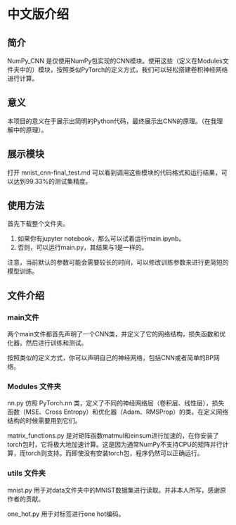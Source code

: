 # 中文版介绍

## 简介 
NumPy_CNN 是仅使用NumPy包实现的CNN模块。使用这些（定义在Modules文件夹中的）模块，按照类似PyTorch的定义方式，我们可以轻松搭建卷积神经网络进行计算。

## 意义
本项目的意义在于展示出简明的Python代码，最终展示出CNN的原理。（在我理解中的原理）。

## 展示模块
打开 mnist_cnn-final_test.md 可以看到调用这些模块的代码格式和运行结果，可以达到99.33%的测试集精度。

## 使用方法
首先下载整个文件夹。
1. 如果你有jupyter notebook，那么可以试着运行main.ipynb。
2. 否则，可以运行main.py，其结果与1是一样的。

注意，当前默认的参数可能会需要较长的时间，可以修改训练参数来进行更简短的模型训练。

## 文件介绍
### main文件
两个main文件都首先声明了一个CNN类，并定义了它的网络结构，损失函数和优化器。然后进行训练和测试。

按照类似的定义方式，你可以声明自己的神经网络，包括CNN或者简单的BP网络。

### Modules 文件夹
nn.py 仿照 PyTorch.nn 类，定义了不同的神经网络层（卷积层、线性层），损失函数（MSE、Cross Entropy）和优化器（Adam、RMSProp）的类。在定义网络结构的时候需要用到它们。

matrix_functions.py 是对矩阵函数matmul和einsum进行加速的，在你安装了torch包时，它将极大地加速计算。这是因为通常NumPy不支持CPU的矩阵并行计算，而torch则支持。而即使没有安装torch包，程序仍然可以正确运行。

### utils 文件夹
mnist.py 用于对data文件夹中的MNIST数据集进行读取。并非本人所写，感谢原作者的贡献。

one_hot.py 用于对标签进行one hot编码。
